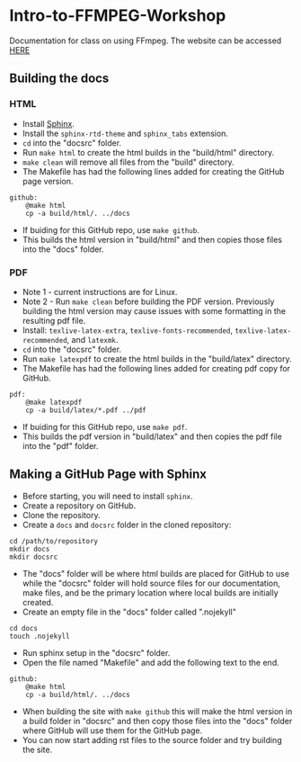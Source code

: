 # Intro-to-FFMPEG-Workshop
Documentation for class on using FFmpeg. The website can be accessed [HERE](https://jycm205.github.io/Intro-to-FFMPEG-Workshop/)

## Building the docs

### HTML
- Install [Sphinx](http://www.writethedocs.org/guide/tools/sphinx/).
- Install the `sphinx-rtd-theme` and `sphinx_tabs` extension.
- `cd` into the "docsrc" folder.
- Run `make html` to create the html builds in the "build/html" directory.
- `make clean` will remove all files from the "build" directory.
- The Makefile has had the following lines added for creating the GitHub page version.

```
github:
	@make html
	cp -a build/html/. ../docs
```
- If buiding for this GitHub repo, use `make github`.
- This builds the html version in "build/html" and then copies those files into the "docs" folder.

### PDF
- Note 1 - current instructions are for Linux.
- Note 2 - Run `make clean` before building the PDF version. Previously building the html version may cause issues with some formatting in the resulting pdf file.
- Install: `texlive-latex-extra`, `texlive-fonts-recommended`, `texlive-latex-recommended`, and `latexmk`.
- `cd` into the "docsrc" folder.
- Run `make latexpdf` to create the html builds in the "build/latex" directory.
- The Makefile has had the following lines added for creating pdf copy for GitHub.

```
pdf:
	@make latexpdf
	cp -a build/latex/*.pdf ../pdf
```
- If buiding for this GitHub repo, use `make pdf`.
- This builds the pdf version in "build/latex" and then copies the pdf file into the "pdf" folder.

## Making a GitHub Page with Sphinx

- Before starting, you will need to install `sphinx`.
- Create a repository on GitHub.
- Clone the repository.
- Create a `docs` and `docsrc` folder in the cloned repository:

```
cd /path/to/repository
mkdir docs
mkdir docsrc
```

- The "docs" folder will be where html builds are placed for GitHub to use while the "docsrc" folder will hold source files for our documentation, make files, and be the primary location where local builds are initially created.
- Create an empty file in the "docs" folder called ".nojekyll"

```
cd docs
touch .nojekyll
```

- Run sphinx setup in the "docsrc" folder.
- Open the file named "Makefile" and add the following text to the end.

```
github:
	@make html
	cp -a build/html/. ../docs
```

- When building the site with `make github` this will make the html version in a build folder in "docsrc" and then copy those files into the "docs" folder where GitHub will use them for the GitHub page.
- You can now start adding rst files to the source folder and try building the site.
